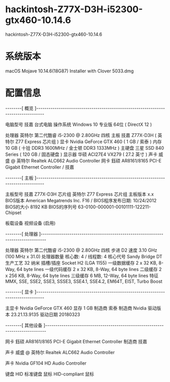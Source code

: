 # hackintosh-Z77X-D3H-i52300-gtx460-10.14.6
hackintosh-Z77X-D3H-i52300-gtx460-10.14.6

# 系统版本
macOS Mojave 10.14.6(18G87) Installer with Clover 5033.dmg


# 配置信息

--------[ 概览 ]----------------------------------------------------------------------------------

  电脑型号            技嘉 台式电脑
  操作系统            Windows 10 专业版 64位 ( DirectX 12 )

  处理器              英特尔 第二代酷睿 i5-2300 @ 2.80GHz 四核
  主板                技嘉 Z77X-D3H ( 英特尔 Z77 Express 芯片组 )
  显卡                Nvidia GeForce GTX 460 ( 1 GB / 索泰 )
  内存                10 GB ( 十铨 DDR3 1600MHz / 金士顿 DDR3 1333MHz )
  主硬盘              三星 SSD 840 Series ( 120 GB / 固态硬盘 )
  显示器              华硕 ACI27E4 VX279 ( 27.2 英寸  )
  声卡                威盛  @ 英特尔 Realtek ALC662 Audio Controller
  网卡                鈺硕 AR8161/8165 PCI-E Gigabit Ethernet Controller / 技嘉


--------[ 主板 ]----------------------------------------------------------------------------------

  主板型号            技嘉 Z77X-D3H
  芯片组              英特尔 Z77 Express 芯片组
  主板版本            x.x
  BIOS版本            American Megatrends Inc. F16  /  BIOS程序发布日期: 10/24/2012
  BIOS的大小          8192 KB
  BIOS的序列号        63-0100-000001-00101111-122211-Chipset

  板载设备            视频设备 (启用)

--------[ 处理器 ]--------------------------------------------------------------------------------

  处理器              英特尔 第二代酷睿 i5-2300 @ 2.80GHz 四核
  步进                D2
  速度                3.10 GHz (100 MHz x 31.0)
  处理器数量          核心数: 4 / 线程数: 4
  核心代号            Sandy Bridge DT
  生产工艺            32 纳米
  插槽/插座           Socket H2 (LGA 1155)
  一级数据缓存        2 x 32 KB, 8-Way, 64 byte lines
  一级代码缓存        2 x 32 KB, 8-Way, 64 byte lines
  二级缓存            2 x 256 KB, 8-Way, 64 byte lines
  三级缓存            6 MB, 12-Way, 64 byte lines
  特征                MMX, SSE, SSE2, SSE3, SSSE3, SSE4.1, SSE4.2, EM64T, EIST, Turbo Boost


--------[ 显卡 ]----------------------------------------------------------------------------------

  主显卡              Nvidia GeForce GTX 460
  显存                1 GB
  制造商              索泰
  制造商              Nvidia
  驱动版本            23.21.13.9135
  驱动日期            20180323

  
--------[ 其他设备 ]------------------------------------------------------------------------------


  网卡                鈺硕 AR8161/8165 PCI-E Gigabit Ethernet Controller
  制造商              技嘉

  声卡                威盛  @ 英特尔 Realtek ALC662 Audio Controller

  声卡                Nvidia GF104 HD Audio Controller

  键盘                HID 标准键盘
  鼠标                HID-compliant 鼠标

